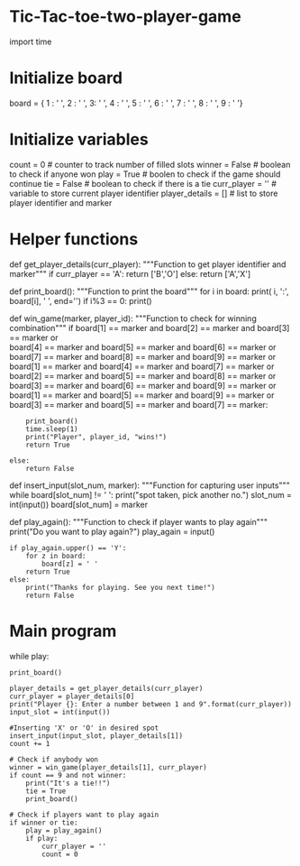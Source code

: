 # Tic-Tac-toe-two-player-game
import time

# Initialize board
board = { 1 : ' ', 2 : ' ', 3: ' ',
         4 : ' ', 5 : ' ', 6 : ' ', 
         7 : ' ', 8 : ' ', 9 : ' '}

# Initialize variables
count = 0		# counter to track number of filled slots
winner = False		# boolean to check if anyone won
play = True		# boolen to check if the game should continue
tie = False		# boolean to check if there is a tie
curr_player = ''	# variable to store current player identifier
player_details = []	# list to store player identifier and marker

# Helper functions
def get_player_details(curr_player):
    """Function to get player identifier and marker"""
    if curr_player == 'A':
        return ['B','O']
    else:
        return ['A','X']
    

def print_board():
    """Function to print the board"""
    for i in board:
        print( i, ':', board[i], ' ', end='')
        if i%3 == 0:
            print()


def win_game(marker, player_id):
    """Function to check for winning combination"""
    if board[1] == marker and board[2] == marker and board[3] == marker or \
    board[4] == marker and board[5] == marker and board[6] == marker or \
    board[7] == marker and board[8] == marker and board[9] == marker or \
    board[1] == marker and board[4] == marker and board[7] == marker or \
    board[2] == marker and board[5] == marker and board[8] == marker or \
    board[3] == marker and board[6] == marker and board[9] == marker or \
    board[1] == marker and board[5] == marker and board[9] == marker or \
    board[3] == marker and board[5] == marker and board[7] == marker:

        print_board()
        time.sleep(1)
        print("Player", player_id, "wins!")
        return True

    else:
        return False


def insert_input(slot_num, marker):
    """Function for capturing user inputs"""
    while board[slot_num] != ' ':
        print("spot taken, pick another no.")
        slot_num = int(input())
    board[slot_num] = marker

def play_again():
    """Function to check if player wants to play again"""
    print("Do you want to play again?")
    play_again = input()

    if play_again.upper() == 'Y':
        for z in board:
            board[z] = ' '
        return True
    else:
        print("Thanks for playing. See you next time!")
        return False
    
# Main program
while play:

    print_board()

    player_details = get_player_details(curr_player)
    curr_player = player_details[0]
    print("Player {}: Enter a number between 1 and 9".format(curr_player))
    input_slot = int(input())

    #Inserting 'X' or 'O' in desired spot
    insert_input(input_slot, player_details[1])
    count += 1
    
    # Check if anybody won
    winner = win_game(player_details[1], curr_player)
    if count == 9 and not winner:
        print("It's a tie!!")
        tie = True
        print_board()

    # Check if players want to play again
    if winner or tie:
        play = play_again()
        if play:
            curr_player = ''
            count = 0
